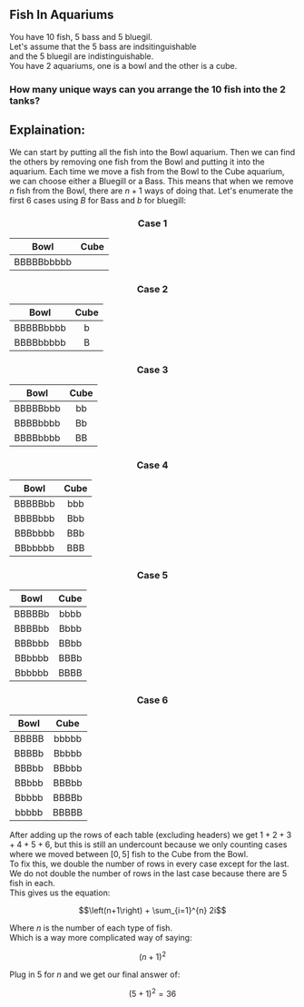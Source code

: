 ## Fish In Aquariums
You have $10$ fish, $5$ bass and $5$ bluegil.  
Let's assume that the $5$ bass are indsitinguishable  
and the $5$ bluegil are indistinguishable.  
You have $2$ aquariums, one is a bowl and the other is a cube.
### How many unique ways can you arrange the $10$ fish into the $2$ tanks?
## Explaination:
We can start by putting all the fish into the Bowl aquarium.  Then we can find the others by removing one fish from the Bowl and putting it into the aquarium.  Each time we move a fish from the Bowl to the Cube aquarium, we can choose either a Bluegill or a Bass.  This means that when we remove $n$ fish from the Bowl, there are $n+1$ ways of doing that.
Let's enumerate the first 6 cases using $B$ for Bass and $b$ for bluegill:  

<h3 align="center">
  Case 1
  
  | Bowl | Cube |
  | :---: | :---: |
  |BBBBBbbbbb||
  
</h3>

<h3 align="center">
  Case 2
  
  | Bowl | Cube |
  | :---: | :---: |
  |BBBBBbbbb|b|
  |BBBBbbbbb|B|
  
</h3>

<h3 align="center">
  Case 3
  
  | Bowl | Cube |
  | :---: | :---: |
  |BBBBBbbb|bb|
  |BBBBbbbb|Bb|
  |BBBBbbbb|BB|
  
</h3>
<h3 align="center">
  Case 4
  
  | Bowl | Cube |
  | :---: | :---: |
  |BBBBBbb|bbb|
  |BBBBbbb|Bbb|
  |BBBbbbb|BBb|
  |BBbbbbb|BBB|
  
</h3>
<h3 align="center">
  Case 5
  
  | Bowl | Cube |
  | :---: | :---: |
  |BBBBBb|bbbb|
  |BBBBbb|Bbbb|
  |BBBbbb|BBbb|
  |BBbbbb|BBBb|
  |Bbbbbb|BBBB|
  
  
</h3>
<h3 align="center">
  Case 6
  
  | Bowl | Cube |
  | :---: | :---: |
  |BBBBB|bbbbb|
  |BBBBb|Bbbbb|
  |BBBbb|BBbbb|
  |BBbbb|BBBbb|
  |Bbbbb|BBBBb|
  |bbbbb|BBBBB|
  
  
</h3>

After adding up the rows of each table (excluding headers) we get $1+2+3+4+5+6$, but this is still an undercount because we only counting cases where we moved between $[0,5]$ fish to the Cube from the Bowl.  
To fix this, we double the number of rows in every case except for the last.  We do not double the number of rows in the last case because there are $5$ fish in each.  
This gives us the equation:
```math
\left(n+1\right) + \sum_{i=1}^{n} 2i
```
Where $n$ is the number of each type of fish.  
Which is a way more complicated way of saying:
```math
\left(n+1\right)^{2}
```
Plug in $5$ for $n$ and we get our final answer of:
```math
(5+1)^2 = 36
```
